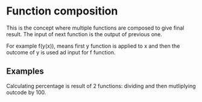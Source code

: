 # Function composition

This is the concept where multiple functions are composed to give final result. The input of next function is the output of previous one.

For example f(y(x)), means first y function is applied to x and then the outcome of y is used ad input for f function.

## Examples

Calculating percentage is result of 2 functions: dividing and then mutliplying outcode by 100.
